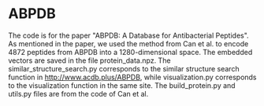 # ABPDB
The code is for the paper "ABPDB: A Database for Antibacterial Peptides". 
As mentioned in the paper, we used the method from Can et al. to encode 4872 peptides from ABPDB into a 1280-dimensional space. The embedded vectors are saved in the file protein_data.npz. The similar_structure_search.py corresponds to the similar structure search function in http://www.acdb.plus/ABPDB, while visualization.py corresponds to the visualization function in the same site. The build_protein.py and utils.py files are from the code of Can et al.
